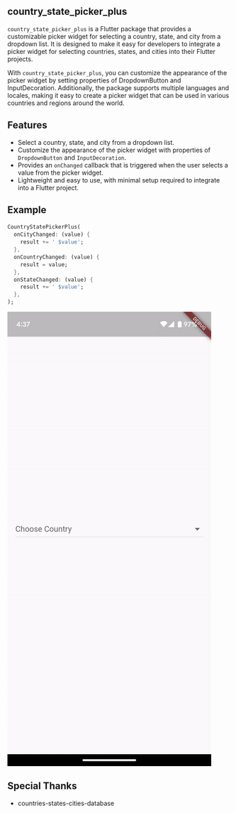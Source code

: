 ## country_state_picker_plus

```country_state_picker_plus``` is a Flutter package that provides a customizable picker widget for selecting a country, state, and city from a dropdown list. It is designed to make it easy for developers to integrate a picker widget for selecting countries, states, and cities into their Flutter projects.

With ```country_state_picker_plus```, you can customize the appearance of the picker widget by setting properties of DropdownButton and InputDecoration. Additionally, the package supports multiple languages and locales, making it easy to create a picker widget that can be used in various countries and regions around the world.

## Features

* Select a country, state, and city from a dropdown list.
* Customize the appearance of the picker widget with properties of ```DropdownButton``` and ```InputDecoration```.
* Provides an ```onChanged``` callback that is triggered when the user selects a value from the picker widget.
* Lightweight and easy to use, with minimal setup required to integrate into a Flutter project.

## Example

```dart
CountryStatePickerPlus(
  onCityChanged: (value) {
    result += ' $value';
  },
  onCountryChanged: (value) {
    result = value;
  },
  onStateChanged: (value) {
    result += ' $value';
  },
);
```

![Screenshot](https://github.com/kishanSindhi/country_state_picker_plus/blob/main/screenshots/country_state_picker_plus.gif?raw=true)

## Special Thanks

* countries-states-cities-database
